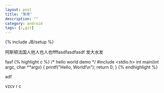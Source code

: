 ```yaml
---
layout: post
title: "笨笨"
description: ""
category: android
tags: [c,git]
---
```

{% include JB/setup %}


阿斯顿法国人他人也人也ffffasdfasdfasdf
发大水发

fasf
{% highlight c %}
/* hello world demo */
#include <stdio.h>
int main(int argc, char **argv)
{
    printf("Hello, World!\n");
    return 0;
}
{% endhighlight %}

adf


vzcv
r
c

